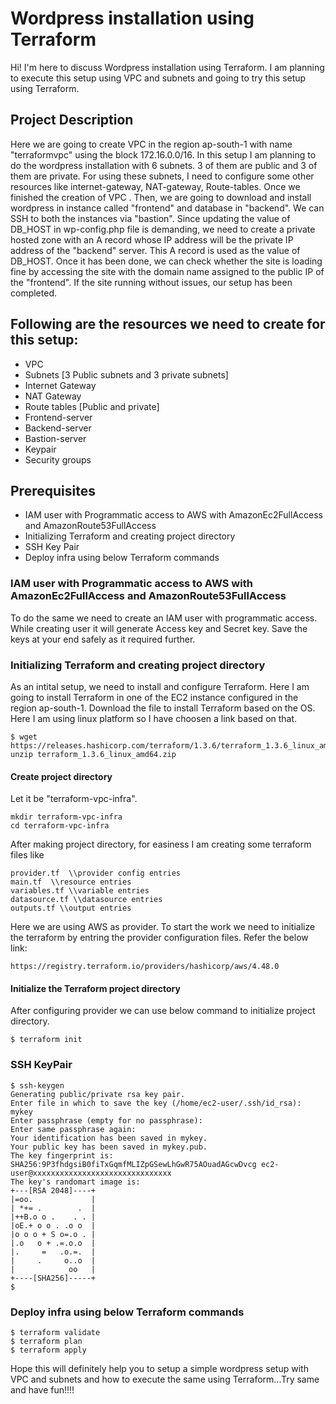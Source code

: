 # Wordpress installation using Terraform


Hi! I'm here to discuss Wordpress installation using Terraform. I am planning to execute this setup using VPC and subnets and going to try this setup using Terraform. 

## Project Description

Here we are going to create VPC in the region ap-south-1 with name "terraformvpc" using the block 172.16.0.0/16. In this setup I am planning to do the wordpress installation with 6 subnets. 3 of them are public and 3 of them are private. For using these subnets, I need to configure some other resources like internet-gateway, NAT-gateway, Route-tables. Once we finished the creation of VPC . Then, we are going to download and install wordpress in instance called "frontend" and database in "backend". We can SSH to both the instances via "bastion". Since updating the value of DB_HOST in wp-config.php file is demanding, we need to create a private hosted zone with an A record whose IP address will be the private IP address of the "backend" server. This A record is used as the value of DB_HOST. Once it has been done, we can check whether the site is loading fine by accessing the site with the domain name assigned to the public IP of the "frontend". If the site running without issues, our setup has been completed.

## Following are the resources we need to create for this setup:

- VPC 
- Subnets [3 Public subnets and 3 private subnets]
- Internet Gateway
- NAT Gateway
- Route tables [Public and private]
- Frontend-server 
- Backend-server
- Bastion-server
- Keypair
- Security groups

## Prerequisites

- IAM user with Programmatic access to AWS with AmazonEc2FullAccess and AmazonRoute53FullAccess
- Initializing Terraform and creating project directory
- SSH Key Pair
- Deploy infra using below Terraform commands

### IAM user with Programmatic access to AWS with AmazonEc2FullAccess and AmazonRoute53FullAccess

To do the same we need to create an IAM user with programmatic access. While creating user it will generate Access key and Secret key. Save the keys at your end safely as it required further.

### Initializing Terraform and creating project directory

As an intital setup, we need to install and configure Terraform. Here I am going to install Terraform in one of the EC2 instance configured in the region ap-south-1. Download the file to install Terraform based on the OS. Here I am using linux platform so I have choosen a link based on that.
````
$ wget https://releases.hashicorp.com/terraform/1.3.6/terraform_1.3.6_linux_amd64.zip
unzip terraform_1.3.6_linux_amd64.zip
````
#### Create project directory 

Let it be "terraform-vpc-infra".
```
mkdir terraform-vpc-infra
cd terraform-vpc-infra
```
After making project directory, for easiness I am creating some terraform files like 

```
provider.tf  \\provider config entries
main.tf  \\resource entries
variables.tf \\variable entries
datasource.tf \\datasource entries
outputs.tf \\output entries
```

Here we are using AWS as provider. To start the work we need to initialize the terraform by entring the provider configuration files. Refer the below link:

```
https://registry.terraform.io/providers/hashicorp/aws/4.48.0
```
#### Initialize the Terraform project directory

After configuring provider we can use below command to initialize project directory. 

```
$ terraform init
```
### SSH KeyPair

```
$ ssh-keygen
Generating public/private rsa key pair.
Enter file in which to save the key (/home/ec2-user/.ssh/id_rsa): mykey
Enter passphrase (empty for no passphrase):
Enter same passphrase again:
Your identification has been saved in mykey.
Your public key has been saved in mykey.pub.
The key fingerprint is:
SHA256:9P3fhdgsiB0fiTxGqmfMLIZpGSewLhGwR75AOuadAGcwDvcg ec2-user@xxxxxxxxxxxxxxxxxxxxxxxxxxxxxxx
The key's randomart image is:
+---[RSA 2048]----+
|=oo.             |
| *+= .        .  |
|++B.o o .    . . |
|oE.+ o o . .o o  |
|o o o + S o=.o . |
|.o   o + .=.o.o  |
|.     =   .o.=.  |
|     .     o..o  |
|            oo   |
+----[SHA256]-----+
$
```

### Deploy infra using below Terraform commands

```
$ terraform validate 
$ terraform plan
$ terraform apply
```

Hope this will definitely help you to setup a simple wordpress setup with VPC and subnets and how to execute the same using Terraform...Try same and have fun!!!!

